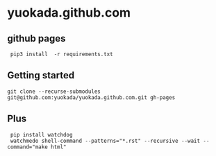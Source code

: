 yuokada.github.com
==================

## github pages


     pip3 install  -r requirements.txt
     
## Getting started

    git clone --recurse-submodules git@github.com:yuokada/yuokada.github.com.git gh-pages

## Plus

     pip install watchdog
     watchmedo shell-command --patterns="*.rst" --recursive --wait --command="make html"
